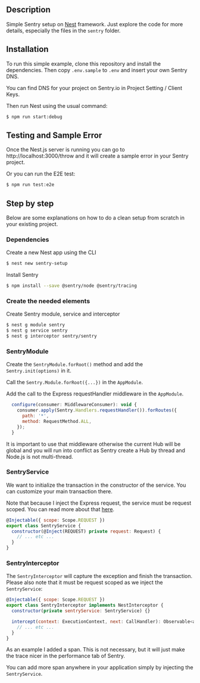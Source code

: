 ## Description

Simple Sentry setup on [Nest](https://github.com/nestjs/nest) framework. 
Just explore the code for more details, especially the files in the `sentry` 
folder.


## Installation

To run this simple example, clone this repository and install the dependencies. Then copy `.env.sample` to `.env` and insert your own Sentry DNS.

You can find DNS for your project on Sentry.io in Project Setting / Client Keys.

Then run Nest using the usual command:

```bash
$ npm run start:debug
```


## Testing and Sample Error

Once the Nest.js server is running you can go to http://localhost:3000/throw and it will create a sample error in your Sentry project.

Or you can run the E2E test:

```bash
$ npm run test:e2e
```


## Step by step

Below are some explanations on how to do a clean setup from scratch in your existing project.

### Dependencies

Create a new Nest app using the CLI

```bash
$ nest new sentry-setup
```

Install Sentry

```bash
$ npm install --save @sentry/node @sentry/tracing
```

### Create the needed elements

Create Sentry module, service and interceptor

```bash
$ nest g module sentry
$ nest g service sentry
$ nest g interceptor sentry/sentry
```

### SentryModule

Create the `SentryModule.forRoot()` method and add the `Sentry.init(options)` in it.

Call the `Sentry.Module.forRoot({...})` in the `AppModule`.

Add the call to the Express requestHandler middleware in the `AppModule`.

```javascript
  configure(consumer: MiddlewareConsumer): void {
    consumer.apply(Sentry.Handlers.requestHandler()).forRoutes({
      path: '*',
      method: RequestMethod.ALL,
    });
  }
```

It is important to use that middleware otherwise the current Hub will be global and
you will run into conflict as Sentry create a Hub by thread and Node.js is not multi-thread.

### SentryService

We want to initialize the transaction in the constructor of the service. You can
customize your main transaction there.

Note that because I inject the Express request, the service must be request scoped. You
can read more about that [here](https://docs.nestjs.com/fundamentals/injection-scopes#request-provider).

```javascript
@Injectable({ scope: Scope.REQUEST })
export class SentryService {
  constructor(@Inject(REQUEST) private request: Request) {
    // ... etc ...
  }
}
```

### SentryInterceptor

The `SentryInterceptor` will capture the exception and finish the transaction. Please also
note that it must be request scoped as we inject the `SentryService`:

```javascript
@Injectable({ scope: Scope.REQUEST })
export class SentryInterceptor implements NestInterceptor {
  constructor(private sentryService: SentryService) {}

  intercept(context: ExecutionContext, next: CallHandler): Observable<any> {
    // ... etc ...
  }
}
```

As an example I added a span. This is not necessary, but it will just make the trace 
nicer in the performance tab of Sentry.

You can add more span anywhere in your application simply by injecting the `SentryService`.
